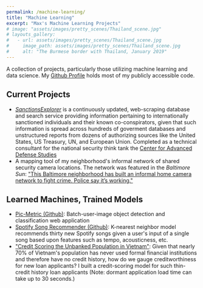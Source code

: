 ```yaml
---
permalink: /machine-learning/
title: "Machine Learning"
excerpt: "Max's Machine Learning Projects"
# image: "assets/images/pretty_scenes/Thailand_scene.jpg"
# layouts_gallery:
#   - url: assets/images/pretty_scenes/Thailand_scene.jpg
#     image_path: assets/images/pretty_scenes/Thailand_scene.jpg
#     alt: "The Burmese border with Thailand, January 2019"
---
```


A collection of projects, particularly those utilizing machine learning and data science. My [Github Profile](https://github.com/mefrem) holds most of my publicly accessible code.

## Current Projects

- [*SanctionsExplorer*](https://master.d2lar62teu450l.amplifyapp.com/) is a continuously updated, web-scraping database and search service providing information pertaining to internationally sanctioned individuals and their known co-conspirators, given that such information is spread across hundreds of goverment databases and unstructured reports from dozens of authorizing sources like the United States, US Treasury, UN, and European Union. Completed as a technical consultant for the national security think tank the [Center for Advanced Defense Studies](https://c4ads.org/)
- A mapping tool of my neighborhood's informal network of shared security camera locations. The network was featured in the *Baltimore Sun*: ["This Baltimore neighborhood has built an informal home camera network to fight crime. Police say it’s working."](https://www.baltimoresun.com/news/crime/bs-md-ci-cr-patterson-park-cameras-20191021-wng33b54ffe55ikbxt2arrxmka-story.html)

## Learned Machines, Trained Models

- [Pic-Metric (Github)](https://github.com/Build-Week-Pic-Metric-2/DataScience): Batch-user-image object detection and classification web application
- [Spotify Song Recommender (Github)](https://github.com/Build-Week-Spotify-Song-Suggester-1/Data-science): K-nearest neighbor model recommends thirty new Spotify songs given a user's input of a single song based upon features such as tempo, acousticness, etc.
- ["Credit Scoring the Unbanked Population in Vietnam"](https://creditscoring-unbanked-vietnam.herokuapp.com/): Given that nearly 70% of Vietnam's population has never used formal financial institutions and therefore have no credit history, how do we gauge creditworthiness for new loan applicants? I built a credit-scoring model for such thin-credit history loan applicants (Note: dormant application load time can take up to 30 seconds.)
